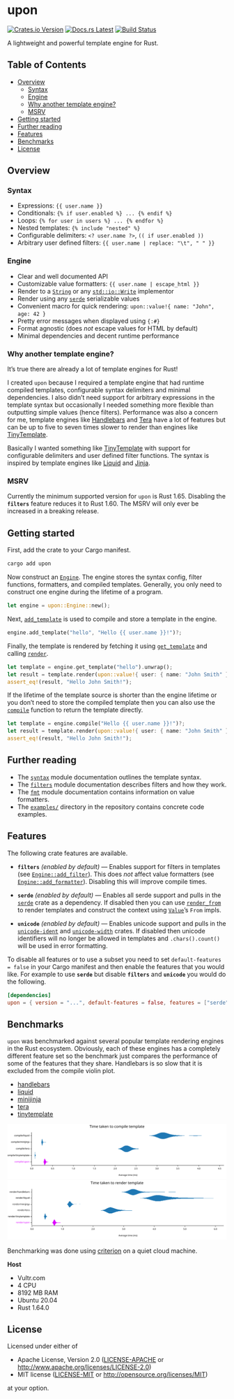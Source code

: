<!-- Generated by cargo-onedoc. DO NOT EDIT. -->

# upon

[![Crates.io Version](https://img.shields.io/crates/v/upon.svg)](https://crates.io/crates/upon)
[![Docs.rs Latest](https://img.shields.io/badge/docs.rs-latest-blue.svg)](https://docs.rs/upon)
[![Build Status](https://img.shields.io/github/actions/workflow/status/rossmacarthur/upon/build.yaml?branch=trunk)](https://github.com/rossmacarthur/upon/actions/workflows/build.yaml)

A lightweight and powerful template engine for Rust.

## Table of Contents

- [Overview](#overview)
  - [Syntax](#syntax)
  - [Engine](#engine)
  - [Why another template engine?](#why-another-template-engine)
  - [MSRV](#msrv)
- [Getting started](#getting-started)
- [Further reading](#further-reading)
- [Features](#features)
- [Benchmarks](#benchmarks)
- [License](#license)

## Overview

### Syntax

- Expressions: `{{ user.name }}`
- Conditionals: `{% if user.enabled %} ... {% endif %}`
- Loops: `{% for user in users %} ... {% endfor %}`
- Nested templates: `{% include "nested" %}`
- Configurable delimiters: `<? user.name ?>`, `(( if user.enabled ))`
- Arbitrary user defined filters: `{{ user.name | replace: "\t", " " }}`

### Engine

- Clear and well documented API
- Customizable value formatters: `{{ user.name | escape_html }}`
- Render to a [`String`][string] or any [`std::io::Write`][stdiowrite] implementor
- Render using any [`serde`][serde] serializable values
- Convenient macro for quick rendering:
  `upon::value!{ name: "John", age: 42 }`
- Pretty error messages when displayed using `{:#}`
- Format agnostic (does *not* escape values for HTML by default)
- Minimal dependencies and decent runtime performance

### Why another template engine?

It’s true there are already a lot of template engines for Rust!

I created `upon` because I required a template engine that had runtime
compiled templates, configurable syntax delimiters and minimal dependencies.
I also didn’t need support for arbitrary expressions in the template syntax
but occasionally I needed something more flexible than outputting simple
values (hence filters). Performance was also a concern for me, template
engines like [Handlebars] and [Tera] have a lot of features but can be up to
five to seven times slower to render than engines like [TinyTemplate].

Basically I wanted something like [TinyTemplate] with support for
configurable delimiters and user defined filter functions. The syntax is
inspired by template engines like [Liquid] and [Jinja].

### MSRV

Currently the minimum supported version for `upon` is Rust 1.65. Disabling
the **`filters`** feature reduces it to Rust 1.60. The MSRV will only ever
be increased in a breaking release.

## Getting started

First, add the crate to your Cargo manifest.

```sh
cargo add upon
```

Now construct an [`Engine`][engine]. The engine stores the syntax config, filter
functions, formatters, and compiled templates. Generally, you only need to
construct one engine during the lifetime of a program.

```rust
let engine = upon::Engine::new();
```

Next, [`add_template`][add_template] is used to compile and store a
template in the engine.

```rust
engine.add_template("hello", "Hello {{ user.name }}!")?;
```

Finally, the template is rendered by fetching it using
[`get_template`][get_template] and calling
[`render`][render].

```rust
let template = engine.get_template("hello").unwrap();
let result = template.render(upon::value!{ user: { name: "John Smith" }})?;
assert_eq!(result, "Hello John Smith!");
```

If the lifetime of the template source is shorter than the engine lifetime
or you don’t need to store the compiled template then you can also use the
[`compile`][compile] function to return the template directly.

```rust
let template = engine.compile("Hello {{ user.name }}!")?;
let result = template.render(upon::value!{ user: { name: "John Smith" }})?;
assert_eq!(result, "Hello John Smith!");
```

## Further reading

- The [`syntax`][syntax] module documentation outlines the template syntax.
- The [`filters`][filters] module documentation describes filters and how they work.
- The [`fmt`][fmt] module documentation contains information on value formatters.
- The [`examples/`](https://github.com/rossmacarthur/upon/tree/trunk/examples) directory in the repository contains concrete
  code examples.

## Features

The following crate features are available.

- **`filters`** *(enabled by default)* — Enables support for filters in
  templates (see [`Engine::add_filter`][engineadd_filter]). This does *not* affect value
  formatters (see [`Engine::add_formatter`][engineadd_formatter]). Disabling this will improve
  compile times.

- **`serde`** *(enabled by default)* — Enables all serde support and pulls
  in the [`serde`][serde] crate as a dependency. If disabled then you can use
  [`render_from`][render_from] to render templates and
  construct the context using [`Value`][value]’s `From` impls.

- **`unicode`** *(enabled by default)* — Enables unicode support and pulls
  in the [`unicode-ident`][unicode-ident] and
  [`unicode-width`][unicode-width] crates. If disabled then unicode
  identifiers will no longer be allowed in templates and `.chars().count()`
  will be used in error formatting.

To disable all features or to use a subset you need to set `default-features = false` in your Cargo manifest and then enable the features that you would
like. For example to use **`serde`** but disable **`filters`** and
**`unicode`** you would do the following.

```toml
[dependencies]
upon = { version = "...", default-features = false, features = ["serde"] }
```

[Handlebars]: https://crates.io/crates/handlebars
[Tera]: https://crates.io/crates/tera
[TinyTemplate]: https://crates.io/crates/tinytemplate
[Liquid]: https://liquidjs.com
[Jinja]: https://jinja.palletsprojects.com

## Benchmarks

`upon` was benchmarked against several popular template rendering engines in the
Rust ecosystem. Obviously, each of these engines has a completely different
feature set so the benchmark just compares the performance of some of the
features that they share. Handlebars is so slow that it is excluded from the
compile violin plot.

- [handlebars](https://crates.io/crates/handlebars)
- [liquid](https://crates.io/crates/liquid)
- [minijinja](https://crates.io/crates/minijinja)
- [tera](https://crates.io/crates/tera)
- [tinytemplate](https://crates.io/crates/tinytemplate)

![Violin plot of compile results](./benches/results/compile.svg)
![Violin plot of render results](./benches/results/render.svg)

Benchmarking was done using [criterion](https://crates.io/crates/criterion) on
a quiet cloud machine.

**Host**

- Vultr.com
- 4 CPU
- 8192 MB RAM
- Ubuntu 20.04
- Rust 1.64.0

## License

Licensed under either of

- Apache License, Version 2.0 ([LICENSE-APACHE](LICENSE-APACHE) or
  http://www.apache.org/licenses/LICENSE-2.0)
- MIT license ([LICENSE-MIT](LICENSE-MIT) or http://opensource.org/licenses/MIT)

at your option.


[add_template]: https://docs.rs/upon/latest/upon/struct.Engine.html#method.add_template
[compile]: https://docs.rs/upon/latest/upon/struct.Engine.html#method.compile
[engine]: https://docs.rs/upon/latest/upon/struct.Engine.html
[engineadd_filter]: https://docs.rs/upon/latest/upon/struct.Engine.html#method.add_filter
[engineadd_formatter]: https://docs.rs/upon/latest/upon/struct.Engine.html#method.add_formatter
[filters]: https://docs.rs/upon/latest/upon/filters/index.html
[fmt]: https://docs.rs/upon/latest/upon/fmt/index.html
[get_template]: https://docs.rs/upon/latest/upon/struct.Engine.html#method.get_template
[render]: https://docs.rs/upon/latest/upon/struct.TemplateRef.html#method.render
[render_from]: https://docs.rs/upon/latest/upon/struct.TemplateRef.html#method.render_from
[serde]: https://crates.io/crates/serde
[stdiowrite]: https://doc.rust-lang.org/stable/std/io/trait.Write.html
[string]: https://doc.rust-lang.org/stable/std/string/struct.String.html
[syntax]: ./SYNTAX.md
[unicode-ident]: https://crates.io/crates/unicode-ident
[unicode-width]: https://crates.io/crates/unicode-width
[value]: https://docs.rs/upon/latest/upon/enum.Value.html
